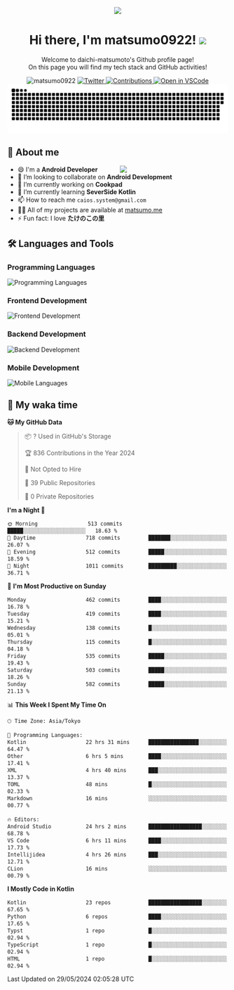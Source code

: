 <p align="center"><img src="https://capsule-render.vercel.app/api?type=waving&color=gradient&height=300&section=header&text=Hi%20I%27m%20matsumo&fontSize=90&animation=fadeIn&fontAlignY=38&desc=Welcome%20to%20daichi-matsumoto%27s%20GitHub%20profile%20&descAlignY=55&descAlign=62"></p>

<h1 align="center">Hi there, I'm matsumo0922! <img src="https://media.giphy.com/media/hvRJCLFzcasrR4ia7z/giphy.gif" width="32"></h1>

<p align="center">
Welcome to daichi-matsumoto's Github profile page!<br>
On this page you will find my tech stack and GitHub activities!
</p>

<div align="center">
  <img src="https://komarev.com/ghpvc/?username=matsumo0922&label=Profile%20views&color=ac3726&style=flat" alt="matsumo0922" />
  <a href="https://twitter.com/matsumo0922">
    <img src="https://badgen.net/badge/twitter/@matsumo0922?icon=twitter" alt="Twitter" />
  </a>
  <a href="https://qiita.com/matsumo0922">
    <img src="https://badgen.org/img/qiita/matsumo0922/contributions?style=flat" alt="Contributions" />
  </a>
  <a href="https://open.vscode.dev/matsumo0922/matsumo0922">
    <img alt="Open in VSCode" src="https://img.shields.io/static/v1?logo=visualstudiocode&label=&message=Open%20in%20Visual%20Studio%20Code&labelColor=2c2c32&color=007acc&logoColor=007acc" />
  </a>
</div>

<picture>
  <source media="(prefers-color-scheme: dark)" srcset="./resources/github-contribution-grid-snake-dark.svg" />
  <source media="(prefers-color-scheme: light)" srcset="./resources/github-contribution-grid-snake-light.svg" />
  <img alt="github-snake" src="./resources/github-contribution-grid-snake-light.svg" />
</picture>

## 📝 About me

<picture>
  <source media="(prefers-color-scheme: dark)" srcset="https://github-readme-stats.vercel.app/api?username=matsumo0922&show_icons=true&locale=en&theme=dark" />
  <source media="(prefers-color-scheme: light)" srcset="https://github-readme-stats.vercel.app/api?username=matsumo0922&show_icons=true&locale=en&theme=default" />
  <img align="right" width="49%" src="https://github-readme-stats.vercel.app/api?username=matsumo0922&show_icons=true&locale=en&theme=default" />
</picture>

- 😄 I'm a **Android Developer**
- 👯 I’m looking to collaborate on **Android Development**
- 🔭 I’m currently working on **Cookpad**
- 🌱 I’m currently learning **SeverSide Kotlin**
- 📫 How to reach me `caios.system@gmail.com`
- 👨‍💻 All of my projects are available at [matsumo.me](matsumo.me)
- ⚡ Fun fact: I love **たけのこの里**

## 🛠️ Languages and Tools

### Programming Languages
![Programming Languages](https://skillicons.dev/icons?i=kotlin,java,c,cpp,ruby,py,md)

### Frontend Development
![Frontend Development](https://skillicons.dev/icons?i=kotlin,next,react,html,css)

### Backend Development
![Backend Development](https://skillicons.dev/icons?i=kotlin,graphql,rails,redis,nodejs)

### Mobile Development
![Mobile Languages](https://skillicons.dev/icons?i=kotlin,ktor)

## 📌 My waka time
<!--START_SECTION:waka-->
**🐱 My GitHub Data** 

> 📦 ? Used in GitHub's Storage 
 > 
> 🏆 836 Contributions in the Year 2024
 > 
> 🚫 Not Opted to Hire
 > 
> 📜 39 Public Repositories 
 > 
> 🔑 0 Private Repositories 
 > 
**I'm a Night 🦉** 

```text
🌞 Morning                513 commits         █████░░░░░░░░░░░░░░░░░░░░   18.63 % 
🌆 Daytime                718 commits         ███████░░░░░░░░░░░░░░░░░░   26.07 % 
🌃 Evening                512 commits         █████░░░░░░░░░░░░░░░░░░░░   18.59 % 
🌙 Night                  1011 commits        █████████░░░░░░░░░░░░░░░░   36.71 % 
```
📅 **I'm Most Productive on Sunday** 

```text
Monday                   462 commits         ████░░░░░░░░░░░░░░░░░░░░░   16.78 % 
Tuesday                  419 commits         ████░░░░░░░░░░░░░░░░░░░░░   15.21 % 
Wednesday                138 commits         █░░░░░░░░░░░░░░░░░░░░░░░░   05.01 % 
Thursday                 115 commits         █░░░░░░░░░░░░░░░░░░░░░░░░   04.18 % 
Friday                   535 commits         █████░░░░░░░░░░░░░░░░░░░░   19.43 % 
Saturday                 503 commits         █████░░░░░░░░░░░░░░░░░░░░   18.26 % 
Sunday                   582 commits         █████░░░░░░░░░░░░░░░░░░░░   21.13 % 
```


📊 **This Week I Spent My Time On** 

```text
🕑︎ Time Zone: Asia/Tokyo

💬 Programming Languages: 
Kotlin                   22 hrs 31 mins      ████████████████░░░░░░░░░   64.47 % 
Other                    6 hrs 5 mins        ████░░░░░░░░░░░░░░░░░░░░░   17.41 % 
XML                      4 hrs 40 mins       ███░░░░░░░░░░░░░░░░░░░░░░   13.37 % 
TOML                     48 mins             █░░░░░░░░░░░░░░░░░░░░░░░░   02.33 % 
Markdown                 16 mins             ░░░░░░░░░░░░░░░░░░░░░░░░░   00.77 % 

🔥 Editors: 
Android Studio           24 hrs 2 mins       █████████████████░░░░░░░░   68.78 % 
VS Code                  6 hrs 11 mins       ████░░░░░░░░░░░░░░░░░░░░░   17.73 % 
Intellijidea             4 hrs 26 mins       ███░░░░░░░░░░░░░░░░░░░░░░   12.71 % 
CLion                    16 mins             ░░░░░░░░░░░░░░░░░░░░░░░░░   00.79 % 
```

**I Mostly Code in Kotlin** 

```text
Kotlin                   23 repos            █████████████████░░░░░░░░   67.65 % 
Python                   6 repos             ████░░░░░░░░░░░░░░░░░░░░░   17.65 % 
Typst                    1 repo              █░░░░░░░░░░░░░░░░░░░░░░░░   02.94 % 
TypeScript               1 repo              █░░░░░░░░░░░░░░░░░░░░░░░░   02.94 % 
HTML                     1 repo              █░░░░░░░░░░░░░░░░░░░░░░░░   02.94 % 
```




 Last Updated on 29/05/2024 02:05:28 UTC
<!--END_SECTION:waka-->
